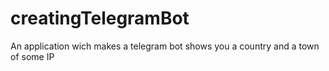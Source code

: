 # creatingTelegramBot
An application wich makes a telegram bot shows you a country and a town of some IP

